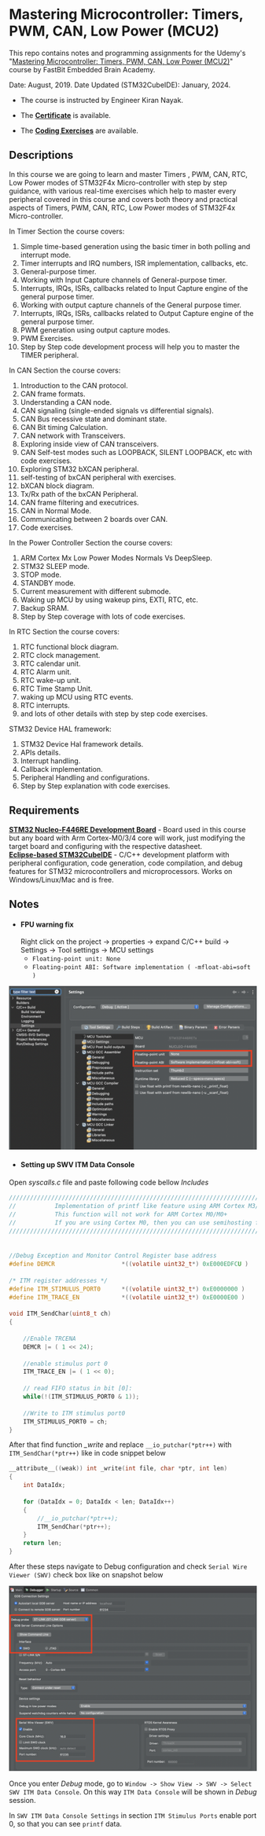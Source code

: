 
# Mastering Microcontroller: Timers, PWM, CAN, Low Power (MCU2)

This repo contains notes and programming assignments for the Udemy's "[Mastering Microcontroller: Timers, PWM, CAN, Low Power (MCU2)](https://www.udemy.com/course/microcontroller-programming-stm32-timers-pwm-can-bus-protocol/)" course by FastBit Embedded Brain Academy.

Date: August, 2019.
Date Updated (STM32CubeIDE): January, 2024.

- The course is instructed by Engineer Kiran Nayak.

- The [**Certificate**](https://github.com/renatosoriano/Udemy-Embedded-Course4_Mastering-Microcontroller-Timers-PWM-CAN-Low-Power-MCU2/blob/main/Certificate.pdf) is available. 

- The [**Coding Exercises**](https://github.com/renatosoriano/Udemy-Embedded-Course4_Mastering-Microcontroller-Timers-PWM-CAN-Low-Power-MCU2/tree/main/Target_Workspace) are available. 

## Descriptions

In this course we are going to learn and master Timers , PWM, CAN, RTC, Low Power modes of STM32F4x Micro-controller with step by step guidance, with various real-time exercises which help to master every peripheral covered in this course and covers both theory and practical aspects of Timers, PWM, CAN, RTC, Low Power modes of STM32F4x Micro-controller.

In Timer Section the course covers:
1. Simple time-based generation using the basic timer in both polling and interrupt mode.
2. Timer interrupts and IRQ numbers, ISR implementation, callbacks, etc.
3. General-purpose timer.
4. Working with Input Capture channels of General-purpose timer.
5. Interrupts, IRQs, ISRs, callbacks related to Input Capture engine of the general purpose timer.
6. Working with output capture channels of the General purpose timer.
7. Interrupts, IRQs, ISRs, callbacks related to Output Capture engine of the general purpose timer.
8. PWM generation using output capture modes.
9. PWM Exercises.
10. Step by Step code development process will help you to master the TIMER peripheral.

In CAN Section the course covers:
1. Introduction to the CAN protocol.
2. CAN frame formats.
3. Understanding a CAN node.
4. CAN signaling (single-ended signals vs differential signals).
5. CAN Bus recessive state and dominant state.
6. CAN Bit timing Calculation.
7. CAN network with Transceivers.
8. Exploring inside view of CAN transceivers.
9. CAN Self-test modes such as LOOPBACK, SILENT LOOPBACK, etc with code exercises.
10. Exploring STM32 bXCAN peripheral.
11. self-testing of bxCAN peripheral with exercises.
12. bXCAN block diagram.
13. Tx/Rx path of the bxCAN Peripheral.
14. CAN frame filtering and executrices.
15. CAN in Normal Mode.
16. Communicating between 2 boards over CAN.
17. Code exercises.

In the Power Controller Section the course covers:
1. ARM Cortex Mx Low Power Modes Normals Vs DeepSleep.
2. STM32 SLEEP mode.
3. STOP mode.
4. STANDBY mode.
5. Current measurement with different submode.
6. Waking up MCU by using wakeup pins, EXTI, RTC, etc.
7. Backup SRAM.
8. Step by Step coverage with lots of code exercises.

In RTC Section the course covers:
1. RTC functional block diagram.
2. RTC clock management.
3. RTC calendar unit.
4. RTC Alarm unit.
5. RTC wake-up unit.
6. RTC Time Stamp Unit.
7. waking up MCU using RTC events.
8. RTC interrupts.
9. and lots of other details with step by step code exercises.

STM32 Device HAL framework:
1. STM32 Device Hal framework details.
2. APIs details.
3. Interrupt handling.
4. Callback implementation.
5. Peripheral Handling and configurations.
6. Step by Step explanation with code exercises.

## Requirements

**[STM32 Nucleo-F446RE Development Board](https://www.st.com/en/evaluation-tools/nucleo-f446re.html#overview)** - Board used in this course but any board with Arm Cortex-M0/3/4 core will work, just modifying the target board and configuring with the respective datasheet. \
**[Eclipse-based STM32CubeIDE](https://www.st.com/en/development-tools/stm32cubeide.html)** - C/C++ development platform with peripheral configuration, code generation, code compilation, and debug features for STM32 microcontrollers and microprocessors. Works on Windows/Linux/Mac and is free.

## Notes
* #### FPU warning fix
    Right click on the project -> properties -> expand C/C++ build -> Settings -> Tool settings -> MCU settings
  * `Floating-point unit: None`
  * `Floating-point ABI: Software implementation ( -mfloat-abi=soft )`

![FPU_warning.png](https://github.com/renatosoriano/Udemy-Embedded-Course4_Mastering-Microcontroller-Timers-PWM-CAN-Low-Power-MCU2/blob/main/Images/FPU_warning.png)

* #### Setting up SWV ITM Data Console

Open *syscalls.c* file and paste following code bellow *Includes*

```c
/////////////////////////////////////////////////////////////////////////////////////////////////////////
//           Implementation of printf like feature using ARM Cortex M3/M4/ ITM functionality
//           This function will not work for ARM Cortex M0/M0+
//           If you are using Cortex M0, then you can use semihosting feature of openOCD
/////////////////////////////////////////////////////////////////////////////////////////////////////////


//Debug Exception and Monitor Control Register base address
#define DEMCR                   *((volatile uint32_t*) 0xE000EDFCU )

/* ITM register addresses */
#define ITM_STIMULUS_PORT0   	*((volatile uint32_t*) 0xE0000000 )
#define ITM_TRACE_EN          	*((volatile uint32_t*) 0xE0000E00 )

void ITM_SendChar(uint8_t ch)
{

	//Enable TRCENA
	DEMCR |= ( 1 << 24);

	//enable stimulus port 0
	ITM_TRACE_EN |= ( 1 << 0);

	// read FIFO status in bit [0]:
	while(!(ITM_STIMULUS_PORT0 & 1));

	//Write to ITM stimulus port0
	ITM_STIMULUS_PORT0 = ch;
}
```


After that find function *_write* and replace `__io_putchar(*ptr++)` with `ITM_SendChar(*ptr++)` like in code snippet below
```c
__attribute__((weak)) int _write(int file, char *ptr, int len)
{
	int DataIdx;

	for (DataIdx = 0; DataIdx < len; DataIdx++)
	{
		//__io_putchar(*ptr++);
		ITM_SendChar(*ptr++);
	}
	return len;
}
```

After these steps navigate to Debug configuration and check `Serial Wire Viewer (SWV)` check box like on snapshot below

![Debugger.png](https://github.com/renatosoriano/Udemy-Embedded-Course4_Mastering-Microcontroller-Timers-PWM-CAN-Low-Power-MCU2/blob/main/Images/Debugger.png)

Once you enter *Debug* mode, go to `Window -> Show View -> SWV -> Select SWV ITM Data Console`. On this way `ITM Data Console` will be shown in *Debug* session.


In `SWV ITM Data Console Settings` in section `ITM Stimulus Ports` enable port 0, so that you can see `printf` data.



